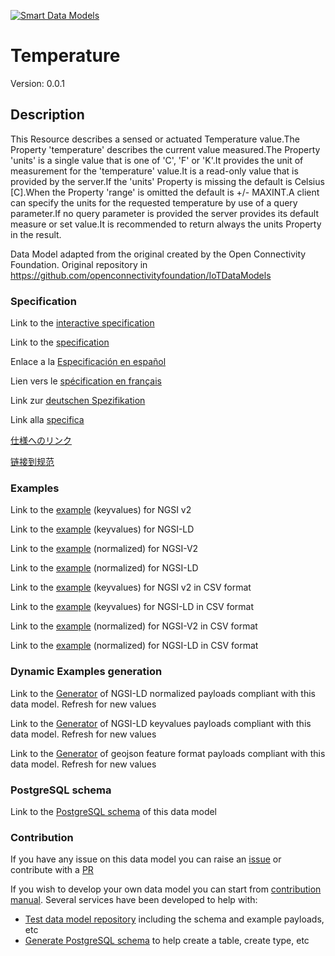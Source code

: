 [![Smart Data Models](https://smartdatamodels.org/wp-content/uploads/2022/01/SmartDataModels_logo.png "Logo")](https://smartdatamodels.org)
# Temperature
Version: 0.0.1

## Description 

This Resource describes a sensed or actuated Temperature value.The Property 'temperature' describes the current value measured.The Property 'units' is a single value that is one of 'C', 'F' or 'K'.It provides the unit of measurement for the 'temperature' value.It is a read-only value that is provided by the server.If the 'units' Property is missing the default is Celsius [C].When the Property 'range' is omitted the default is +/- MAXINT.A client can specify the units for the requested temperature by use of a query parameter.If no query parameter is provided the server provides its default measure or set value.It is recommended to return always the units Property in the result.

Data Model adapted from the original created by the Open Connectivity Foundation. Original repository in https://github.com/openconnectivityfoundation/IoTDataModels
### Specification

Link to the [interactive specification](https://swagger.lab.fiware.org/?url=https://smart-data-models.github.io/dataModel.OCF/Temperature/swagger.yaml)

Link to the [specification](https://github.com/smart-data-models/dataModel.OCF/blob/master/Temperature/doc/spec.md)

Enlace a la [Especificación en español](https://github.com/smart-data-models/dataModel.OCF/blob/master/Temperature/doc/spec_ES.md)

Lien vers le [spécification en français](https://github.com/smart-data-models/dataModel.OCF/blob/master/Temperature/doc/spec_FR.md)

Link zur [deutschen Spezifikation](https://github.com/smart-data-models/dataModel.OCF/blob/master/Temperature/doc/spec_DE.md)

Link alla [specifica](https://github.com/smart-data-models/dataModel.OCF/blob/master/Temperature/doc/spec_IT.md)

[仕様へのリンク](https://github.com/smart-data-models/dataModel.OCF/blob/master/Temperature/doc/spec_JA.md)

[链接到规范](https://github.com/smart-data-models/dataModel.OCF/blob/master/Temperature/doc/spec_ZH.md)
### Examples

Link to the [example](https://smart-data-models.github.io/dataModel.OCF/Temperature/examples/example.json) (keyvalues) for NGSI v2

Link to the [example](https://smart-data-models.github.io/dataModel.OCF/Temperature/examples/example.jsonld) (keyvalues) for NGSI-LD

Link to the [example](https://smart-data-models.github.io/dataModel.OCF/Temperature/examples/example-normalized.json) (normalized) for NGSI-V2

Link to the [example](https://smart-data-models.github.io/dataModel.OCF/Temperature/examples/example-normalized.jsonld) (normalized) for NGSI-LD

Link to the [example](https://github.com/smart-data-models/dataModel.OCF/blob/master/Temperature/examples/example.json.csv) (keyvalues) for NGSI v2 in CSV format

Link to the [example](https://github.com/smart-data-models/dataModel.OCF/blob/master/Temperature/examples/example.jsonld.csv) (keyvalues) for NGSI-LD in CSV format

Link to the [example](https://github.com/smart-data-models/dataModel.OCF/blob/master/Temperature/examples/example-normalized.json.csv) (normalized) for NGSI-V2 in CSV format

Link to the [example](https://github.com/smart-data-models/dataModel.OCF/blob/master/Temperature/examples/example-normalized.jsonld.csv) (normalized) for NGSI-LD in CSV format
### Dynamic Examples generation

Link to the [Generator](https://smartdatamodels.org/extra/ngsi-ld_generator.php?schemaUrl=https://raw.githubusercontent.com/smart-data-models/dataModel.OCF/master/Temperature/schema.json&email=info@smartdatamodels.org) of NGSI-LD normalized payloads compliant with this data model. Refresh for new values

Link to the [Generator](https://smartdatamodels.org/extra/ngsi-ld_generator_keyvalues.php?schemaUrl=https://raw.githubusercontent.com/smart-data-models/dataModel.OCF/master/Temperature/schema.json&email=info@smartdatamodels.org) of NGSI-LD keyvalues payloads compliant with this data model. Refresh for new values

Link to the [Generator](https://smartdatamodels.org/extra/geojson_features_generator.php?schemaUrl=https://raw.githubusercontent.com/smart-data-models/dataModel.OCF/master/Temperature/schema.json&email=info@smartdatamodels.org) of geojson feature format payloads compliant with this data model. Refresh for new values
### PostgreSQL schema

Link to the [PostgreSQL schema](https://github.com/smart-data-models/dataModel.OCF/blob/master/Temperature/schema.sql) of this data model
### Contribution

 If you have any issue on this data model you can raise an [issue](https://github.com/smart-data-models/dataModel.OCF/issues)  or contribute with a [PR](https://github.com/smart-data-models/dataModel.OCF/pulls)

 If you wish to develop your own data model you can start from [contribution manual](https://bit.ly/contribution_manual). Several services have been developed to help with: 
 - [Test data model repository](https://smartdatamodels.org/index.php/data-models-contribution-api/) including the schema and example payloads, etc
 - [Generate PostgreSQL schema](https://smartdatamodels.org/index.php/sql-service/) to help create a table, create type, etc